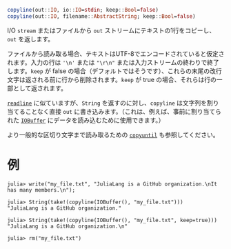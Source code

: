 ```julia
copyline(out::IO, io::IO=stdin; keep::Bool=false)
copyline(out::IO, filename::AbstractString; keep::Bool=false)
```

I/O `stream` またはファイルから `out` ストリームにテキストの1行をコピーし、`out` を返します。

ファイルから読み取る場合、テキストはUTF-8でエンコードされていると仮定されます。入力の行は `'\n'` または `"\r\n"` または入力ストリームの終わりで終了します。`keep` が false の場合（デフォルトではそうです）、これらの末尾の改行文字は返される前に行から削除されます。`keep` が true の場合、それらは行の一部として返されます。

[`readline`](@ref) に似ていますが、`String` を返すのに対し、`copyline` は文字列を割り当てることなく直接 `out` に書き込みます。（これは、例えば、事前に割り当てられた [`IOBuffer`](@ref) にデータを読み込むために使用できます。）

より一般的な区切り文字まで読み取るための [`copyuntil`](@ref) も参照してください。

# 例

```jldoctest
julia> write("my_file.txt", "JuliaLang is a GitHub organization.\nIt has many members.\n");

julia> String(take!(copyline(IOBuffer(), "my_file.txt")))
"JuliaLang is a GitHub organization."

julia> String(take!(copyline(IOBuffer(), "my_file.txt", keep=true)))
"JuliaLang is a GitHub organization.\n"

julia> rm("my_file.txt")
```
